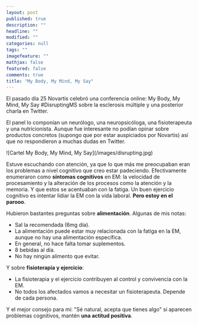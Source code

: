 ```yaml
---
layout: post
published: true
description: ""
headline: ""
modified: ""
categories: null
tags: ""
imagefeature: ""
mathjax: false
featured: false
comments: true
title: "My Body, My Mind, My Say"
---
```


El pasado día 25 Novartis celebró una conferencia online: My Body, My Mind, My Say #‎DisruptingMS‬ sobre la esclerosis múltiple y una posterior charla en Twitter.

El panel lo componían un neurólogo, una neuropsicóloga, una fisioterapeuta y una nutricionista. Aunque fue interesante no podían opinar sobre productos concretos (supongo que por estar auspiciados por Novartis) así que no respondieron a muchas dudas en Twitter.

<div class="text-align-center">
![Cartel My Body, My Mind, My Say](/images/disrupting.jpg)
</div>

Estuve escuchando con atención, ya que lo que más me preocupaban eran los problemas a nivel cognitivo que creo estar padeciendo. Efectivamente enumeraron como **síntomas cognitivos** en ‪EM‬: la velocidad de procesamiento y la alteración de los procesos como la atención y la memoria. Y que estos se acentuaban con la fatiga.
Un buen ejercicio cognitivo es intentar lidiar la EM con la vida laboral. **Pero estoy en el parooo**.

Hubieron bastantes preguntas sobre **alimentación**. Algunas de mis notas:
- Sal la recomendada (6mg día).
- La alimentación puede estar muy relacionada con la fatiga en la EM, aunque no hay una alimentación específica.
- En general, no hace falta tomar suplementos.
- 8 bebidas al día.
- No hay ningún alimento que evitar. 


Y sobre **fisioterapia y ejercicio**:
- La fisioterapia y el ejercicio contribuyen al control y convivencia con la EM. 
- No todos los afectados vamos a necesitar un fisioterapeuta. Depende de cada persona.


Y el mejor consejo para mí: "Sé natural, acepta que tienes algo" si aparecen problemas cognitivos, mantén **una actitud positiva**.
